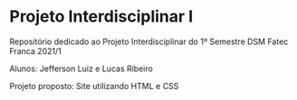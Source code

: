 # Projeto Interdisciplinar I
<p> Repositório dedicado ao Projeto Interdisciplinar do 1º Semestre DSM Fatec Franca 2021/1
<p> Alunos: Jefferson Luiz e Lucas Ribeiro
<p> Projeto proposto: Site utilizando HTML e CSS
